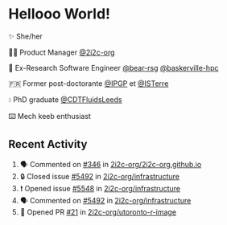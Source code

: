 # Hellooo World!

✨ She/her

👩‍💻 Product Manager [@2i2c-org](https://2i2c.org/)

🐻 Ex-Research Software Engineer [@bear-rsg](https://github.com/bear-rsg) [@baskerville-hpc](https://github.com/baskerville-hpc) 

🇫🇷 Former post-doctorante [@IPGP](https://github.com/IPGP) et [@ISTerre](https://www.isterre.fr/) 

💧 PhD graduate [@CDTFluidsLeeds](https://fluid-dynamics.leeds.ac.uk/) 

⌨️ Mech keeb enthusiast 

## Recent Activity 

<!--START_SECTION:activity-->
1. 🗣 Commented on [#346](https://github.com/2i2c-org/2i2c-org.github.io/pull/346#issuecomment-2665261164) in [2i2c-org/2i2c-org.github.io](https://github.com/2i2c-org/2i2c-org.github.io)
2. 🔒 Closed issue [#5492](https://github.com/2i2c-org/infrastructure/issues/5492) in [2i2c-org/infrastructure](https://github.com/2i2c-org/infrastructure)
3. ❗ Opened issue [#5548](https://github.com/2i2c-org/infrastructure/issues/5548) in [2i2c-org/infrastructure](https://github.com/2i2c-org/infrastructure)
4. 🗣 Commented on [#5492](https://github.com/2i2c-org/infrastructure/issues/5492#issuecomment-2665111021) in [2i2c-org/infrastructure](https://github.com/2i2c-org/infrastructure)
5. 💪 Opened PR [#21](https://github.com/2i2c-org/utoronto-r-image/pull/21) in [2i2c-org/utoronto-r-image](https://github.com/2i2c-org/utoronto-r-image)
<!--END_SECTION:activity-->
